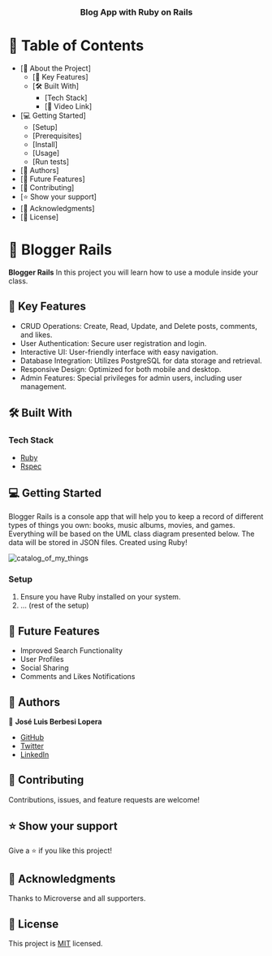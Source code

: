 <a name="readme-top"></a>

<div align="center">
  <h3><b>Blog App with Ruby on Rails</b></h3>
</div>

# 📗 Table of Contents

- [📖 About the Project]
  - [🚀 Key Features]
  - [🛠 Built With]
    - [Tech Stack]
    - [🚀 Video Link]
- [💻 Getting Started]
  - [Setup]
  - [Prerequisites]
  - [Install]
  - [Usage]
  - [Run tests]
- [👥 Authors]
- [🔭 Future Features]
- [🤝 Contributing]
- [⭐️ Show your support]
- [🙏 Acknowledgments]
- [📝 License]

# 📖 Blogger Rails <a name="about-project"></a>

**Blogger Rails** In this project you will learn how to use a module inside your class.

## 🚀 Key Features <a name="key-features"></a>

- CRUD Operations: Create, Read, Update, and Delete posts, comments, and likes.
- User Authentication: Secure user registration and login.
- Interactive UI: User-friendly interface with easy navigation.
- Database Integration: Utilizes PostgreSQL for data storage and retrieval.
- Responsive Design: Optimized for both mobile and desktop.
- Admin Features: Special privileges for admin users, including user management.

## 🛠 Built With <a name="built-with"></a>

### Tech Stack <a name="tech-stack"></a>

- [Ruby](https://www.ruby-lang.org/)
- [Rspec](https://rspec.info/)

## 💻 Getting Started <a name="getting-started"></a>

Blogger Rails is a console app that will help you to keep a record of different types of things you own: books, music albums, movies, and games. Everything will be based on the UML class diagram presented below. The data will be stored in JSON files.
Created using Ruby!

![catalog_of_my_things](https://github.com/microverseinc/curriculum-ruby/blob/main/group-capstone/images/catalog_of_my_things.png)

### Setup <a name="setup"></a>

1. Ensure you have Ruby installed on your system.
2. ... (rest of the setup)

## 🔭 Future Features <a name="future-features"></a>

- Improved Search Functionality
- User Profiles
- Social Sharing
- Comments and Likes Notifications

## 👥 Authors <a name="authors"></a>

👤 **José Luis Berbesi Lopera**

- [GitHub](https://github.com/jlberbesi)
- [Twitter](https://twitter.com/imberbesi)
- [LinkedIn](https://www.linkedin.com/in/jlberbesi/)

## 🤝 Contributing <a name="contributing"></a>

Contributions, issues, and feature requests are welcome!

## ⭐️ Show your support <a name="support"></a>

Give a ⭐️ if you like this project!

## 🙏 Acknowledgments <a name="acknowledgements"></a>

Thanks to Microverse and all supporters.

## 📝 License <a name="license"></a>

This project is [MIT](./LICENSE) licensed.